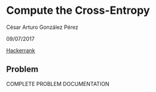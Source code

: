 # Compute the Cross-Entropy
César Arturo González Pérez

09/07/2017

[Hackerrank](https://www.hackerrank.com/challenges/nlp-compute-the-cross-entropy/)

## Problem
COMPLETE PROBLEM DOCUMENTATION